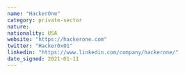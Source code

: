 ```yaml
---
name: "HackerOne"
category: private-sector
nature:
nationality: USA
website: "https://hackerone.com"
twitter: "Hacker0x01"
linkedin: "https://www.linkedin.com/company/hackerone/"
date_signed: 2021-01-11
---
```



